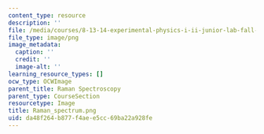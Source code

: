 ```yaml
---
content_type: resource
description: ''
file: /media/courses/8-13-14-experimental-physics-i-ii-junior-lab-fall-2016-spring-2017/da48f264b877f4aee5cc69ba22a928fe_Raman_spectrum.png
file_type: image/png
image_metadata:
  caption: ''
  credit: ''
  image-alt: ''
learning_resource_types: []
ocw_type: OCWImage
parent_title: Raman Spectroscopy
parent_type: CourseSection
resourcetype: Image
title: Raman_spectrum.png
uid: da48f264-b877-f4ae-e5cc-69ba22a928fe
---
```

